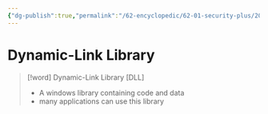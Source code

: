 ```yaml
---
{"dg-publish":true,"permalink":"/62-encyclopedic/62-01-security-plus/20220603134318-dynamic-link-library/","dgHomeLink":true,"dgPassFrontmatter":false}
---
```



# Dynamic-Link Library

>[!word] Dynamic-Link Library [DLL]
> - A windows library containing code and data 
> - many applications can use this library 

